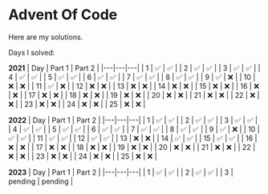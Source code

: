 # Advent Of Code

Here are my solutions.

Days I solved:

**2021**
| Day | Part 1 | Part 2 |
|---|---|---|
| 1 | ✅ | ✅ |
| 2 | ✅ | ✅ |
| 3 | ✅ | ✅ |
| 4 | ✅ | ✅ |
| 5 | ✅ | ✅ |
| 6 | ✅ | ✅ |
| 7 | ✅ | ✅ |
| 8 | ✅ | ✅ |
| 9 | ✅ | ❌ |
| 10 | ❌ | ❌ |
| 11 | ✅ | ❌ |
| 12 | ❌ | ❌ |
| 13 | ❌ | ❌ |
| 14 | ❌ | ❌ |
| 15 | ❌ | ❌ |
| 16 | ❌ | ❌ |
| 17 | ❌ | ❌ |
| 18 | ❌ | ❌ |
| 19 | ❌ | ❌ |
| 20 | ❌ | ❌ |
| 21 | ❌ | ❌ |
| 22 | ❌ | ❌ |
| 23 | ❌ | ❌ |
| 24 | ❌ | ❌ |
| 25 | ❌ | ❌ |

**2022**
| Day | Part 1 | Part 2 |
|---|---|---|
| 1 | ✅ | ✅ |
| 2 | ✅ | ✅ |
| 3 | ✅ | ✅ |
| 4 | ✅ | ✅ |
| 5 | ✅ | ✅ |
| 6 | ✅ | ✅ |
| 7 | ✅ | ✅ |
| 8 | ✅ | ✅ |
| 9 | ✅ | ❌ |
| 10 | ✅ | ✅ |
| 11 | ✅ | ✅ |
| 12 | ✅ | ✅ |
| 13 | ❌ | ❌ |
| 14 | ✅ | ✅ |
| 15 | ✅ | ✅ |
| 16 | ❌ | ❌ |
| 17 | ❌ | ❌ |
| 18 | ❌ | ❌ |
| 19 | ❌ | ❌ |
| 20 | ❌ | ❌ |
| 21 | ❌ | ❌ |
| 22 | ❌ | ❌ |
| 23 | ❌ | ❌ |
| 24 | ❌ | ❌ |
| 25 | ❌ | ❌ |

**2023**
| Day | Part 1 | Part 2 |
|---|---|---|
| 1 | ✅ | ✅ |
| 2 | ✅ | ✅ |
| 3 | pending | pending |
